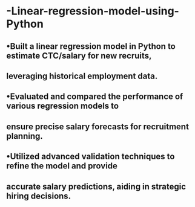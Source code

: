 # -Linear-regression-model-using-Python
## •Built a linear regression model in Python to estimate CTC/salary for new recruits, 
##  leveraging historical employment data.
## •Evaluated and compared the performance of various regression models to 
##  ensure precise salary forecasts for recruitment planning.
## •Utilized advanced validation techniques to refine the model and provide 
##  accurate salary predictions, aiding in strategic hiring decisions.
